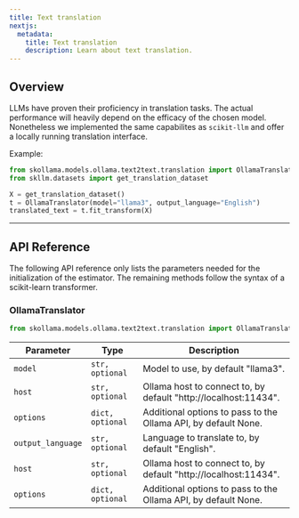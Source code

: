```yaml
---
title: Text translation
nextjs:
  metadata:
    title: Text translation
    description: Learn about text translation.
---
```


## Overview

LLMs have proven their proficiency in translation tasks. The actual performance will heavily depend on the efficacy of the chosen model. Nonetheless we implemented the same capabilites as `scikit-llm` and offer a locally running translation interface.

Example:

```python
from skollama.models.ollama.text2text.translation import OllamaTranslator
from skllm.datasets import get_translation_dataset

X = get_translation_dataset()
t = OllamaTranslator(model="llama3", output_language="English")
translated_text = t.fit_transform(X)
```

---

## API Reference

The following API reference only lists the parameters needed for the initialization of the estimator. The remaining methods follow the syntax of a scikit-learn transformer.

### OllamaTranslator
```python
from skollama.models.ollama.text2text.translation import OllamaTranslator
```

| **Parameter**      | **Type**        | **Description**                                                                 |
|--------------------|-----------------|---------------------------------------------------------------------------------|
| `model`         | `str, optional`     | Model to use, by default "llama3".                                              |
| `host`          | `str, optional`     | Ollama host to connect to, by default "http://localhost:11434".                 |
| `options`       | `dict, optional`    | Additional options to pass to the Ollama API, by default None.                  |
| `output_language`  | `str, optional` | Language to translate to, by default "English".                                 |
| `host`             | `str, optional` | Ollama host to connect to, by default "http://localhost:11434".                 |
| `options`          | `dict, optional`| Additional options to pass to the Ollama API, by default None.                  |